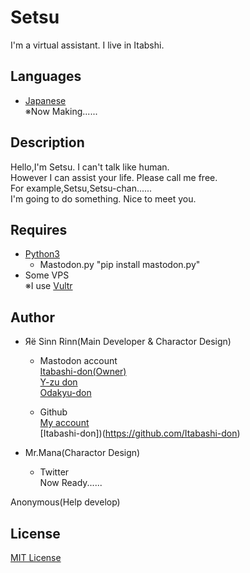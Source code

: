# Setsu
I'm a virtual assistant. I live in Itabshi.

## Languages
* [Japanese](/README_ja.md)<Br />
※Now Making......

## Description
Hello,I'm Setsu. I can't talk like human.<Br />
However I can assist your life. Please call me free.<Br />
For example,Setsu,Setsu-chan......<Br />
I'm going to do something. Nice to meet you.

## Requires
* [Python3](https://www.python.org/)
  * Mastodon.py
      "pip install mastodon.py"
* Some VPS<Br />
      ※I use [Vultr](https://www.vultr.com)

## Author
* Яё Sinn Rinn(Main Developer & Charactor Design)
  * Mastodon account<Br />
      [Itabashi-don(Owner)](https://itabashi.0j0.jp/@resinnrinn)<Br />
      [Y-zu don](https://mstdn.y-zu.org/@resinnrinn)<Br />
      [Odakyu-don](https://odakyu.app/@resinnrinn)

  * Github<Br />
      [My account](https://github.com/sinnrinn)<Br />
      [Itabashi-don])(https://github.com/Itabashi-don)

* Mr.Mana(Charactor Design)<Br />
  * Twitter<Br />
      Now Ready......

Anonymous(Help develop)

## License
[MIT License](/LICENSE)
